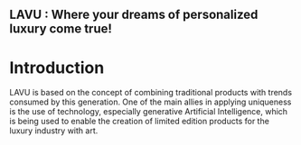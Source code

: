 ## LAVU : Where your dreams of personalized luxury come true!


# Introduction

LAVU is based on the concept of combining traditional products with trends consumed by this generation. One of the main allies in applying uniqueness is the use of technology, especially generative Artificial Intelligence, which is being used to enable the creation of limited edition products for the luxury industry with art.
